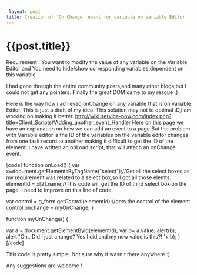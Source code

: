 ```yaml
---
 layout: post
title: Creation of 'On Change' event for variable on Variable Editor
--- 
```

 {{post.title}}
======================================================
Requirement :  You want to modify the value of any variable on the Variable Editor and You  need to hide/show corresponding variables,dependent on this variable 

I had gone through the entire community posts,and many other blogs,but I could not get any pointers. Finally the great DOM came to my rescue ;)

Here is the way how i achieved onChange on any variable that is on variable Editor.
This is just a draft of my idea. This solution may not to optimal :D,I am working on making it better.
http://wiki.service-now.com/index.php?title=Client_Scripts#Adding_another_event_Handler
Here on this page we have an explanation on how we can add an event to a page.But the problem with Variable editor is the ID of the variables on the variable editor changes from one task record to another making it difficult to get the ID of the element.
I have written an onLoad script, that will attach an onChange event.

[code]
function onLoad() {
var x=document.getElementsByTagName(&quot;select&quot;);//Get all the select boxes,as my requirement was related to a select box,so I got all those elemts.
elementId = x[2].name;//This code will get the ID of  third select box on the page. I need to improve on this line of code

var control = g_form.getControl(elementId);//gets the control of the element
control.onchange = myOnChange;
}

function myOnChange() {

var a = document.getElementById(elementId);
var b= a.value;
alert(b);
alert('Oh.. Did I just change? Yes I did,and my new value is this?! '+ b);
}
[/code]

This code is pretty simple. Not sure why it wasn't there anywhere :)

Any suggestions are welcome !